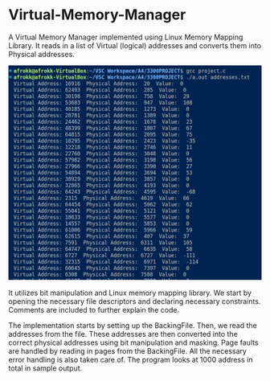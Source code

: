 # Virtual-Memory-Manager
A Virtual Memory Manager implemented using Linux Memory Mapping Library. It reads in a list of Virtual (logical) addresses and converts them into Physical addresses.

<p align="center">
  <img src="https://raw.githubusercontent.com/Afrokk/Virtual-Memory-Manager/main/images/image.png">
</p>

It utilizes bit manipulation and Linux memory mapping library. We start by opening the necessary file descriptors and declaring necessary constraints. Comments are included to further explain the code. 

The implementation starts by setting up the BackingFile. Then, we read the addresses from the file. These addresses are then converted into the correct physical addresses using bit manipulation and masking. Page faults are handled by reading in pages from the BackingFile. All the necessary error handling is also taken care of.
The program looks at 1000 address in total in sample output. 
